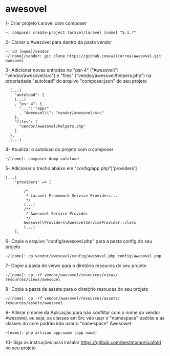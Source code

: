 # awesovel

1- Criar projeto Laravel com composer 
```
~: composer create-project laravel/laravel [nome] "5.1.*"
```
2- Clonar o Awesovel para dentro da pasta vendor
```
~: cd [nome]/vendor
~/[nome]/vendor: git clone https://github.com/wilcorrea/awesovel.git awesovel
```
3- Adicionar novas entradas no "psr-4" ("Awesovel\\": "vendor/awesovel/src") e "files" ("vendor/awesovel/helpers.php") na propriedade "autoload" do arquivo "composer.json" do seu projeto
```
  (...)
  , "autoload": {
    (...)
    , "psr-4": {
      "...": "app/"
      , "Awesovel\\": "vendor/awesovel/src"
    },
    "files": [
      "vendor/awesovel/helpers.php"
    ]
  },
  (...)
```
4- Atualizar o autoload do projeto com o composer
```
~/[nome]: composer dump-autoload
```
5- Adicionar o trecho abaixo em "config/app.php"['providers']
```
(...)
    'providers' => [

        /*
         * Laravel Framework Service Providers...
         */
        (...)
        /**
         * Awesovel Service Provider
         */
        Awesovel\Providers\AwesovelServiceProvider::class
        (...)
    ],
```
6- Copie o arquivo "config/awesovel.php" para a pasta config do seu projeto
```
~/[nome]: cp vendor/awesovel/config/awesovel.php config/awesovel.php
```
7- Copie a pasta de views para o diretório resouces do seu projeto
```
~/[nome]: cp -rf vendor/awesovel/resources/views/ resources/views/awesovel
```
8- Copie a pasta de assets para o diretório resouces do seu projeto
```
~/[nome]: cp -rf vendor/awesovel/resources/assets/ resources/assets/awesovel
```
9- Alterar o nome da Aplicação para não conflitar com o nome do vendor Awesowel, ou seja, as classes em Src vão usar o "namespace" padrão e as classes do core padrão irão usar o "namespace" Awesowel
```
~[nome]: php artisan app:name [app name]
```
10- Siga as instruções para instalar https://github.com/bestmomo/scafold no seu projeto


